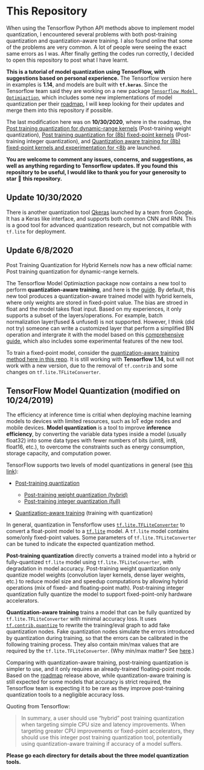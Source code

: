 # This Repository

When using the Tensorflow Python API methods above to implement model quantization, I encountered several problems with both post-training quantization and quantization-aware training. I also found online that some of the problems are very common. A lot of people were seeing the exact same errors as I was. After finally getting the codes run correctly, I decided to open this repository to post what I have learnt.

**This is a tutorial of model quantization using TensorFlow, with suggestions based on personal experience.** The Tensorflow version here in examples is **1.14**, and models are built with **`tf.keras`**. Since the Tensorflow team said they are working on a new package [`Tensorflow Model Optimiaztion`](https://www.tensorflow.org/model_optimization), which includes some new implementations of model quantization per their [roadmap](https://www.tensorflow.org/model_optimization/guide/roadmap), I will keep looking for their updates and merge them into this repository if possible.

The last modification here was on **10/30/2020**, where in the roadmap, the [Post training quantization for dynamic-range kernels](https://blog.tensorflow.org/2018/09/introducing-model-optimization-toolkit.html) (Post-training weight quantization), [Post training quantization for (8b) fixed-point kernels](https://blog.tensorflow.org/2019/06/tensorflow-integer-quantization.html) (Post-training integer quantization), and [Quantization aware training for (8b) fixed-point kernels and experimentation for <8b](https://blog.tensorflow.org/2020/04/quantization-aware-training-with-tensorflow-model-optimization-toolkit.html) are launched.

**You are welcome to comment any issues, concerns, and suggestions, as well as anything regarding to Tensorflow updates. If you found this repository to be useful, I would like to thank you for your generosity to star** :star2: **this repository.**

## Update 10/30/2020

There is another quantization tool [Qkeras](https://github.com/google/qkeras) launched by a team from Google. It has a Keras like interface, and supports both common CNN and RNN. This is a good tool for advanced quantization research, but not compatible with `tf.lite` for deployment.

## Update 6/8/2020

Post Training Quantization for Hybrid Kernels now has a new official name: Post training quantization for dynamic-range kernels.

The Tensorflow Model Optimiaztion package now contains a new tool to perform **quantization-aware training**, and here is the [guide](https://www.tensorflow.org/model_optimization/guide/quantization/training_example). By default, this new tool produces a quantization-aware trained model with hybrid kernels, where only weights are stored in fixed-point value. The bias are stroed in float and the model takes float input. Based on my experiences, it only supports a subset of the layers/operations. For example, batch normalization layer(fused & unfused) is not supported. However, I think (did not try) someone can write a customized layer that perform a simplified BN operation and intergrate it with the model based on this [comprehensive guide](https://www.tensorflow.org/model_optimization/guide/quantization/training_comprehensive_guide), which also includes some experimental features of the new tool.

To train a fixed-point model, consider the [quantization-aware training method here in this repo](/quantization_aware_training/README.md). It is still working with **Tensorflow 1.14**, but will not work with a new version, due to the removal of `tf.contrib` and some changes on `tf.lite.TFLiteConverter`.

## TensorFlow Model Quantization (modified on 10/24/2019)

The efficiency at inference time is critial when deploying machine learning models to devices with limited resources, such as IoT edge nodes and mobile devices. **Model quantization** is a tool to improve **inference efficiency**, by converting the variable data types inside a model (usually float32) into some data types with fewer numbers of bits (uint8, int8, float16, etc.), to overcome the constraints such as energy consumption, storage capacity, and computation power.

TensorFlow supports two levels of model quantizations in general (see [this link](https://www.tensorflow.org/lite/performance/model_optimization)):

- [Post-training quantization](https://www.tensorflow.org/lite/performance/post_training_quantization)
  - [Post-training weight quantization (hybrid)](https://www.tensorflow.org/lite/performance/post_training_quant)
  - [Post-training integer quantization (full)](https://www.tensorflow.org/lite/performance/post_training_integer_quant)

- [Quantization-aware training](https://github.com/tensorflow/tensorflow/tree/r1.14/tensorflow/contrib/quantize) (training with quantization)

In general, quantization in Tensforflow uses [`tf.lite.TFLiteConverter`](https://github.com/tensorflow/docs/blob/r1.14/site/en/api_docs/python/tf/lite/TFLiteConverter.md) to convert a float-point model to a [`tf.lite`](https://www.tensorflow.org/versions/r1.14/api_docs/python/tf/lite) model. A `tf.lite` model contains some/only fixed-point values. Some parameters of `tf.lite.TFLiteConverter` can be tuned to indicate the expected quantization method.

**Post-training quantization** directly converts a trained model into a hybrid or fully-quantized `tf.lite` model using `tf.lite.TFLiteConverter`, with degradation in model accuracy. Post-training weight quantization only quantize model weights (convolution layer kernels, dense layer weights, etc.) to reduce model size and speedup computations by allowing hybrid operations (mix of fixed- and floating-point math). Post-training integer quantization fully quantize the model to support fixed-point-only hardware accelerators.

**Quantization-aware training** trains a model that can be fully quantized by `tf.lite.TFLiteConverter` with minimal accuracy loss. It uses [`tf.contrib.quantize`](https://www.tensorflow.org/versions/r1.14/api_docs/python/tf/contrib/quantize) to rewrite the training/eval graph to add fake quantization nodes. Fake quantization nodes simulate the errors introduced by quantization during training, so that the errors can be calibrated in the following training process. They also contain min/max values that are required by the `tf.lite.TFLiteConverter`. (Why min/max matter? See [here](/post_training_integer_quantization/README.md).)

Comparing with quantization-aware training, post-training quantization is simpler to use, and it only requires an already-trained floating-point mode. Based on the [roadmap](https://www.tensorflow.org/model_optimization/guide/roadmap) release above, while quantization-aware training is still expected for some models that accuracy is strict required, the Tensorflow team is expecting it to be rare as they improve post-training quantization tools to a negligible accuracy loss.

Quoting from Tensorflow:

> In summary, a user should use “hybrid” post training quantization when targeting simple CPU size and latency improvements. When targeting greater CPU improvements or fixed-point accelerators, they should use this integer post training quantization tool, potentially using quantization-aware training if accuracy of a model suffers.

**Please go each directory for details about the three model quantization tools.**
